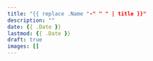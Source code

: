 ```yaml
---
title: "{{ replace .Name "-" " " | title }}"
description: ""
date: {{ .Date }}
lastmod: {{ .Date }}
draft: true
images: []
---
```


